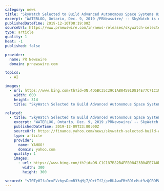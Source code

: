 ```yaml
---
category: news
title: "SkyWatch Selected to Build Advanced Autonomous Space Systems Using Artificial Intelligence and Big Data Analytics for the Canadian Space Agency"
excerpt: "WATERLOO, Ontario, Dec. 9, 2019 /PRNewswire/ -- SkyWatch is excited to announce that the company was selected by the Canadian Space Agency (CSA) to complete Phase I of the Artificial Intelligence and Big Data Analytics for Advanced Autonomous Space Systems challenge in July 2019. During this phase of the project, SkyWatch will work closely ..."
publishedDateTime: 2019-12-10T08:19:00Z
sourceUrl: https://www.prnewswire.com/in/news-releases/skywatch-selected-to-build-advanced-autonomous-space-systems-using-artificial-intelligence-and-big-data-analytics-for-the-canadian-space-agency-875694455.html
type: article
quality: 1
heat: -1
published: false

provider:
  name: PR Newswire
  domain: prnewswire.com

topics:
  - AI

images:
  - url: https://www.bing.com/th?id=ON.4D5BC35C29C1A804591D814E77C71C19
    width: 600
    height: 314
    title: "SkyWatch Selected to Build Advanced Autonomous Space Systems Using Artificial Intelligence and Big Data Analytics for the Canadian Space Agency"

related:
  - title: "SkyWatch Selected to Build Advanced Autonomous Space Systems Using Artificial Intelligence and Big Data Analytics for the Canadian Space Agency"
    excerpt: "WATERLOO, Ontario, Dec. 9, 2019 /PRNewswire/ -- SkyWatch is excited to announce that the company was selected by the Canadian Space Agency (CSA) to complete Phase I of the Artificial Intelligence and Big Data Analytics for Advanced Autonomous Space Systems challenge in July 2019. During this phase of the project, SkyWatch will work closely with ..."
    publishedDateTime: 2019-12-09T23:00:00Z
    sourceUrl: https://finance.yahoo.com/news/skywatch-selected-build-advanced-autonomous-224900486.html
    type: article
    provider:
      name: YAHOO!
      domain: yahoo.com
    quality: 1
    images:
      - url: https://www.bing.com/th?id=ON.C1C187B82B4FFB08423B04EE7A0DA371
        width: 300
        height: 300

secured: "sT0Ty0IfaDcxFVzhysDemR33qMj7/O+tTf2/peBUAwuFM+B9leMut9zQCR9P8ff52TmXqu66HmQv58uPndwGOCb0mD4B/hNF7btIiicG8JafKxa32ltzjlcZixaIDRYl62FD+uEBv32+jrsU1Oh/XhZek3WAxgh96zcs2lak5FDMzHbYceq1oQvxbTCmklEe4nQ36epGfzHD16DpRkHN4w7hyAqDVD/tQqeSrfIAaCYrITz7sTLo9Fs6Ge2elL9Moo5V3yu2u3Yhn5wXkSNUgQ==;WjIKx4UWG1vREAD1+wBzPQ=="
---
```


